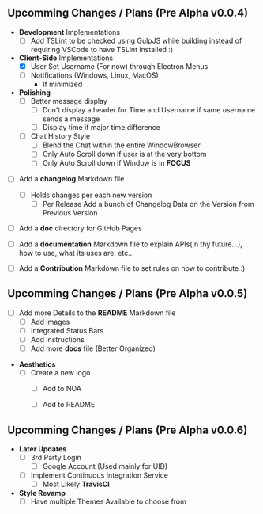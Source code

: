 ## Upcomming Changes / Plans (Pre Alpha v0.0.4)

- **Development** Implementations
    - [ ] Add TSLint to be checked using GulpJS while building instead of requiring VSCode to have TSLint installed :)

- **Client-Side** Implementations
    - [x] User Set Username (For now) through Electron Menus
    - [ ] Notifications (Windows, Linux, MacOS)
        - If minimized

- **Polishing**
    - [ ] Better message display
        - [ ] Don't display a header for Time and Username if same username sends a message
        - [ ] Display time if major time difference
    - [ ] Chat History Style
        - [ ] Blend the Chat within the entire WindowBrowser
        - [ ] Only Auto Scroll down if user is at the very bottom
        - [ ] Only Auto Scroll down if Window is in **FOCUS**

- [ ] Add a **changelog** Markdown file
    - [ ] Holds changes per each new version
        - [ ] Per Release Add a bunch of Changelog Data on the Version from Previous Version

- [ ] Add a **doc** directory for GitHub Pages

- [ ] Add a **documentation** Markdown file to explain APIs(In thy future...), how to use, what its uses are, etc...

- [ ] Add a **Contribution** Markdown file to set rules on how to contribute :)


## Upcomming Changes / Plans (Pre Alpha v0.0.5)

- [ ] Add more Details to the **README** Markdown file
    - [ ] Add images
    - [ ] Integrated Status Bars
    - [ ] Add instructions
    - [ ] Add more **docs** file (Better Organized)

- **Aesthetics**
    - [ ] Create a new logo
        - [ ] Add to NOA
        - [ ] Add to README


## Upcomming Changes / Plans (Pre Alpha v0.0.6)

- **Later Updates**
    - [ ] 3rd Party Login
        - [ ] Google Account (Used mainly for UID)
    - [ ] Implement Continuous Integration Service
        - [ ] Most Likely **TravisCl**

- **Style Revamp**
    - [ ] Have multiple Themes Available to choose from
